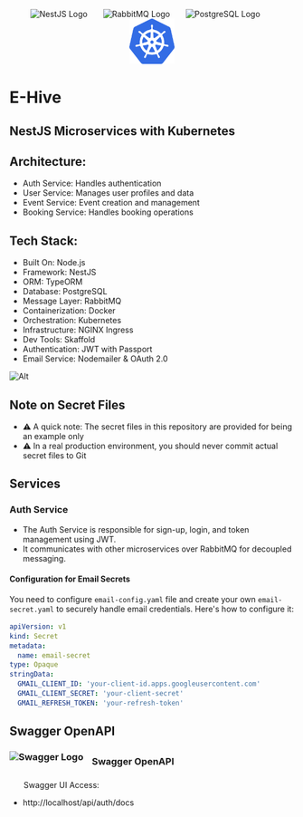 <p align="center">
  <img src="https://nestjs.com/img/logo-small.svg" width="80" height="80" alt="NestJS Logo" />&nbsp;&nbsp;&nbsp;&nbsp;&nbsp;&nbsp;
  <img src="https://cdn.freebiesupply.com/logos/large/2x/rabbitmq-logo-png-transparent.png" width="75" height="75" alt="RabbitMQ Logo" />&nbsp;&nbsp;&nbsp;&nbsp;&nbsp;&nbsp;
  <img src="https://www.postgresql.org/media/img/about/press/elephant.png" width="80" height="80" alt="PostgreSQL Logo" />&nbsp;&nbsp;&nbsp;&nbsp;&nbsp;&nbsp;
  <img src="https://raw.githubusercontent.com/kubernetes/kubernetes/master/logo/logo.png" width="80" height="80" alt="Kubernetes Logo" />
</p>

# E-Hive

## NestJS Microservices with Kubernetes

## Architecture:

- Auth Service: Handles authentication
- User Service: Manages user profiles and data
- Event Service: Event creation and management
- Booking Service: Handles booking operations

## Tech Stack:

- Built On: Node.js
- Framework: NestJS
- ORM: TypeORM
- Database: PostgreSQL
- Message Layer: RabbitMQ
- Containerization: Docker
- Orchestration: Kubernetes
- Infrastructure: NGINX Ingress
- Dev Tools: Skaffold
- Authentication: JWT with Passport
- Email Service: Nodemailer & OAuth 2.0

![Alt](https://repobeats.axiom.co/api/embed/c7f2aabb83bf51e8997007f2580643e45142f1a6.svg 'Repo analytics image')

## Note on Secret Files

- ⚠️ A quick note: The secret files in this repository are provided for being an example only
- ⚠️ In a real production environment, you should never commit actual secret files to Git

## Services

### Auth Service

- The Auth Service is responsible for sign-up, login, and token management using JWT.
- It communicates with other microservices over RabbitMQ for decoupled messaging.

#### Configuration for Email Secrets

You need to configure `email-config.yaml` file and create your own `email-secret.yaml` to securely handle email credentials. Here's how to configure it:

```yaml
apiVersion: v1
kind: Secret
metadata:
  name: email-secret
type: Opaque
stringData:
  GMAIL_CLIENT_ID: 'your-client-id.apps.googleusercontent.com'
  GMAIL_CLIENT_SECRET: 'your-client-secret'
  GMAIL_REFRESH_TOKEN: 'your-refresh-token'
```

## Swagger OpenAPI

<div>
  <h3 style="display: flex; align-items: center; gap: 15px;">
    <img src="https://static1.smartbear.co/swagger/media/assets/swagger_fav.png" height="35" alt="Swagger Logo" style="vertical-align: middle;" />
    <span>Swagger OpenAPI</span>
  </h3>
  <p style="display: flex; align-items: center; gap: 10px; margin-left: 25px;">
    <span>Swagger UI Access:</span>
  </p>
</div>

- http://localhost/api/auth/docs

